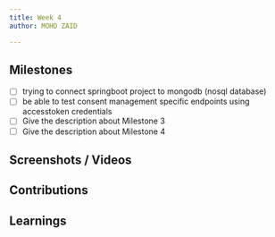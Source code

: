 ```yaml
---
title: Week 4
author: MOHD ZAID 

---
```


## Milestones
- [ ] trying to connect springboot project to mongodb (nosql database)
- [ ] be able to test consent management specific endpoints using accesstoken credentials
- [ ] Give the description about Milestone 3
- [ ] Give the description about Milestone 4

## Screenshots / Videos 

## Contributions

## Learnings